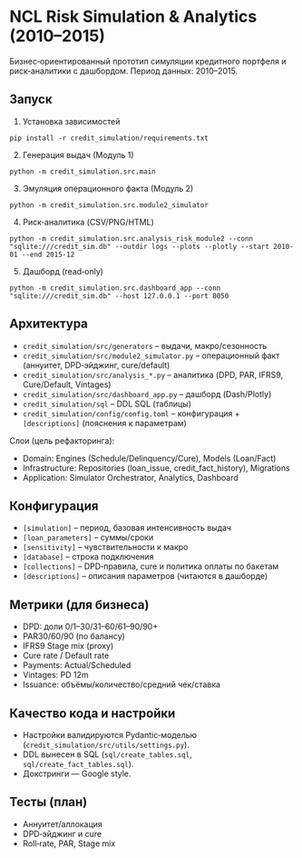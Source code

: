 # NCL Risk Simulation & Analytics (2010–2015)

Бизнес‑ориентированный прототип симуляции кредитного портфеля и риск‑аналитики с дашбордом. Период данных: 2010–2015.

## Запуск

1) Установка зависимостей
```
pip install -r credit_simulation/requirements.txt
```

2) Генерация выдач (Модуль 1)
```
python -m credit_simulation.src.main
```

3) Эмуляция операционного факта (Модуль 2)
```
python -m credit_simulation.src.module2_simulator
```

4) Риск‑аналитика (CSV/PNG/HTML)
```
python -m credit_simulation.src.analysis_risk_module2 --conn "sqlite:///credit_sim.db" --outdir logs --plots --plotly --start 2010-01 --end 2015-12
```

5) Дашборд (read‑only)
```
python -m credit_simulation.src.dashboard_app --conn "sqlite:///credit_sim.db" --host 127.0.0.1 --port 8050
```

## Архитектура
- `credit_simulation/src/generators` – выдачи, макро/сезонность
- `credit_simulation/src/module2_simulator.py` – операционный факт (аннуитет, DPD‑эйджинг, cure/default)
- `credit_simulation/src/analysis_*.py` – аналитика (DPD, PAR, IFRS9, Cure/Default, Vintages)
- `credit_simulation/src/dashboard_app.py` – дашборд (Dash/Plotly)
- `credit_simulation/sql` – DDL SQL (таблицы)
- `credit_simulation/config/config.toml` – конфигурация + `[descriptions]` (пояснения к параметрам)

Слои (цель рефакторинга):
- Domain: Engines (Schedule/Delinquency/Cure), Models (Loan/Fact)
- Infrastructure: Repositories (loan_issue, credit_fact_history), Migrations
- Application: Simulator Orchestrator, Analytics, Dashboard

## Конфигурация
- `[simulation]` – период, базовая интенсивность выдач
- `[loan_parameters]` – суммы/сроки
- `[sensitivity]` – чувствительности к макро
- `[database]` – строка подключения
- `[collections]` – DPD‑правила, cure и политика оплаты по бакетам
- `[descriptions]` – описания параметров (читаются в дашборде)

## Метрики (для бизнеса)
- DPD: доли 0/1–30/31–60/61–90/90+
- PAR30/60/90 (по балансу)
- IFRS9 Stage mix (proxy)
- Cure rate / Default rate
- Payments: Actual/Scheduled
- Vintages: PD 12m
- Issuance: объёмы/количество/средний чек/ставка

## Качество кода и настройки
- Настройки валидируются Pydantic‑моделью (`credit_simulation/src/utils/settings.py`).
- DDL вынесен в SQL (`sql/create_tables.sql`, `sql/create_fact_tables.sql`).
- Докстринги — Google style.

## Тесты (план)
- Аннуитет/аллокация
- DPD‑эйджинг и cure
- Roll‑rate, PAR, Stage mix

